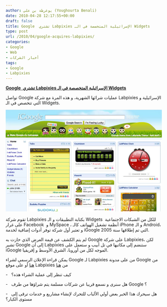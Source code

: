 ```yaml
---
author: يوغرطة بن علي (Youghourta Benali)
date: 2010-04-28 12:17:55+00:00
draft: false
title: Google  تشتري Labpixies الإسرائيلية المتخصصة في الـ Widgets
type: post
url: /2010/04/google-acquires-labpixies/
categories:
- Google
- Web
- أخبار الشركات
tags:
- Google
- Labpixies
---
```


[**Google  تشتري Labpixies الإسرائيلية المتخصصة في الـ Widgets**](https://www.it-scoop.com/2010/04/google-acquires-labpixies/)


تواصل Google عمليات شرائها الشهرية، و هذه المرة مع شركة Labpixies الإسرائيلية و التي تتخصص في الـ Widgets.

[![](lab-pixies.jpeg)
](https://www.it-scoop.com/2010/04/google-acquires-labpixies/)

تقوم شركة Labpixies بكتابة التطبيقات و الـ Widgets  للكل من الشبكات الاجتماعية على غرار Facebook  و MySpace ، أنظمة تشغيل الهواتف كالـ iPhone و الـ Android، و تعتبر أول شركة توفر أدوات إضافية لخدمة iGoogle التي تم إطلاقها سنة 2005.

لم يتم الكشف عن قيمة العرض الذي حازت به Google على شركة Labpixies، لكن تشير Google إلى أن Labpixies ستنضم إلى مكاتبها في تل أبيب و ستعمل على iGoogle الموجه لكل من أوروبا، الشرق الأوسط و إفريقيا.

يمكن قراءة الإعلان الرسمي لشراء Google لـ Labpixies من على مدونة Google من [هنا](http://googlecode.blogspot.com/2010/04/google-acquires-labpixies.html) أو على موقع Labpixies من [هنا](http://www.labpixies.com/)

-   كيف تنظر إلى عملية الشراء هذه؟

-   هل سنرى و نسمع قريبا عن شركات مسلمة يتم شراؤها من طرف Google ؟

-   هل سيحرك هذا الخبر بعض أولي الألباب للتحرك لإنشاء مشاريع و خدمات ترقى إلى مستوى الكبار؟
